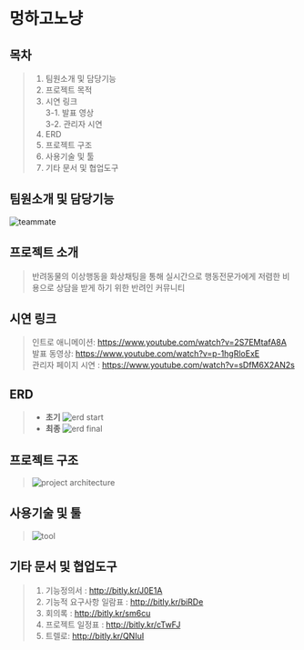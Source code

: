 # 멍하고노냥
## 목차
> 1. 팀원소개 및 담당기능
> 2. 프로젝트 목적 
> 3. 시연 링크 <br>
3-1. 발표 영상 <br>
3-2. 관리자 시연
> 4. ERD
> 5. 프로젝트 구조
> 6. 사용기술 및 툴
> 7. 기타 문서 및 협업도구
## 팀원소개 및 담당기능
![teammate](https://user-images.githubusercontent.com/42140949/51082161-2e640580-1745-11e9-8e80-bc612aebc51f.png)
## 프로젝트 소개
> 반려동물의 이상행동을 화상채팅을 통해 실시간으로 행동전문가에게 저렴한 비용으로 상담을 받게 하기 위한 반려인 커뮤니티
## 시연 링크
> 인트로 애니메이션: https://www.youtube.com/watch?v=2S7EMtafA8A <br>
> 발표 동영상: https://www.youtube.com/watch?v=p-1hgRloExE <br>
관리자 페이지 시연 : https://www.youtube.com/watch?v=sDfM6X2AN2s
## ERD
> * **초기**
> ![erd start](https://user-images.githubusercontent.com/42140949/51082179-7daa3600-1745-11e9-9d7f-9c45dce1a685.png)
> * **최종**
> ![erd final](https://user-images.githubusercontent.com/42140949/51082184-9a466e00-1745-11e9-88a0-55573768052d.png)
## 프로젝트 구조
> ![project architecture](https://user-images.githubusercontent.com/42140949/51082197-c4982b80-1745-11e9-90e8-360a23558136.png)
## 사용기술 및 툴
> ![tool](https://user-images.githubusercontent.com/42140949/51082238-82bbb500-1746-11e9-9ee5-9dfba859fbad.png)
## 기타 문서 및 협업도구
> 1. 기능정의서 : http://bitly.kr/J0E1A
> 2. 기능적 요구사항 일람표 : http://bitly.kr/biRDe
> 3. 회의록 : http://bitly.kr/sm6cu
> 4. 프로젝트 일정표 : http://bitly.kr/cTwFJ
> 5. 트렐로: http://bitly.kr/QNIuI
